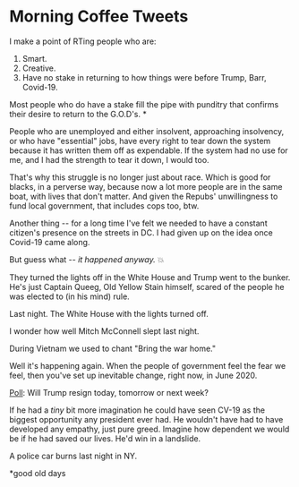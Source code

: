 # Morning Coffee Tweets
I make a point of RTing people who are:  
1. Smart.
2. Creative.
3. Have no stake in returning to how things were before Trump, Barr, Covid-19. 

Most people who do have a stake fill the pipe with punditry that confirms their desire to return to the G.O.D's. *

People who are unemployed and either insolvent, approaching insolvency, or who have "essential" jobs, have every right to tear down the system because it has written them off as expendable. If the system had no use for me, and I had the strength to tear it down, I would too.

That's why this struggle is no longer just about race. Which is good for blacks, in a perverse way, because now a lot more people are in the same boat, with lives that don't matter. And given the Repubs' unwillingness to fund local government, that includes cops too, btw.

Another thing -- for a long time I've felt we needed to have a constant citizen's presence on the streets in DC. I had given up on the idea once Covid-19 came along. 

But guess what -- <i>it happened anyway.</i> :boom:

They turned the lights off in the White House and Trump went to the bunker. He's just Captain Queeg, Old Yellow Stain himself, scared of the people he was elected to (in his mind) rule.

Last night. The White House with the lights turned off.

I wonder how well Mitch McConnell slept last night. 

During Vietnam we used to chant "Bring the war home."

Well it's happening again. When the people of government feel the fear we feel, then you've set up inevitable change, right now, in June 2020.

<a href="https://twitter.com/davewiner/status/1267483078018109447">Poll</a>: Will Trump resign today, tomorrow or next week?

If he had a <i>tiny</i> bit more imagination he could have seen CV-19 as the biggest opportunity any president ever had. He wouldn't have had to have developed any empathy, just pure greed. Imagine how dependent we would be if he had saved our lives. He'd win in a landslide.

A police car burns last night in NY.

*good old days

